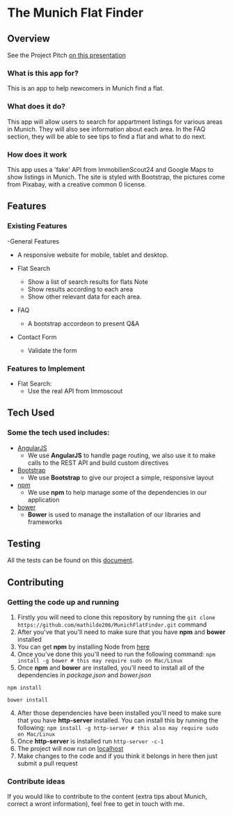 # The Munich Flat Finder
 
## Overview

See the Project Pitch [on this presentation](https://github.com/mathilde206/MunichFlatFinder/blob/master/Project_%20The%20Munich%20Flat%20Finder.pdf) 

### What is this app for?
 
This is an app to help newcomers in Munich find a flat. 
 
### What does it do?
 
This app will allow users to search for appartment listings for various areas in Munich. They will also see information about each area. In the FAQ section, they will be able to see tips to find a flat and what to do next.
 
### How does it work
 
This app uses a 'fake' API from ImmobilienScout24 and Google Maps to show listings in Munich. The site is styled with Bootstrap, the pictures come from Pixabay, with a creative common 0 license.  
 
## Features

### Existing Features

-General Features
  - A responsive website for mobile, tablet and desktop.

- Flat Search
    - Show a list of search results for flats Note
    - Show results according to each area
    - Show other relevant data for each area. 

- FAQ
    - A bootstrap accordeon to present Q&A

- Contact Form
    - Validate the form  

### Features to Implement

- Flat Search: 
  - Use the real API from Immoscout     
 
## Tech Used
### Some the tech used includes:
- [AngularJS](https://angularjs.org/)
    - We use **AngularJS** to handle page routing, we also use it to make calls to the REST API and build custom directives
- [Bootstrap](http://getbootstrap.com/)
    - We use **Bootstrap** to give our project a simple, responsive layout
- [npm](https://www.npmjs.com/)
    - We use **npm** to help manage some of the dependencies in our application
- [bower](https://bower.io/)
    - **Bower** is used to manage the installation of our libraries and frameworks
 

## Testing
All the tests can be found on this [document](https://github.com/mathilde206/MunichFlatFinder/blob/master/MunichFlatFinder%20-%20Tests.pdf).

## Contributing
### Getting the code up and running
1. Firstly you will need to clone this repository by running the ```git clone https://github.com/mathilde206/MunichFlatFinder.git``` command
2. After you've that you'll need to make sure that you have **npm** and **bower** installed
  1. You can get **npm** by installing Node from [here](https://nodejs.org/en/)
  2. Once you've done this you'll need to run the following command:
     `npm install -g bower # this may require sudo on Mac/Linux`
3. Once **npm** and **bower** are installed, you'll need to install all of the dependencies in *package.json* and *bower.json*
  ```
  npm install
 
  bower install
  ```
4. After those dependencies have been installed you'll need to make sure that you have **http-server** installed. You can install this by running the following: ```npm install -g http-server # this also may require sudo on Mac/Linux```
5. Once **http-server** is installed run ```http-server -c-1```
6. The project will now run on [localhost](http://127.0.0.1:8080)
7. Make changes to the code and if you think it belongs in here then just submit a pull request

### Contribute ideas
If you would like to contribute to the content (extra tips about Munich, correct a wront information), feel free to get in touch with me. 

